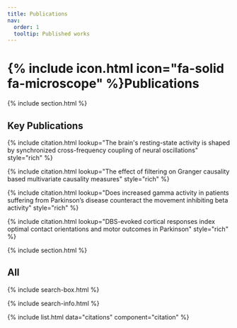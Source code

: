 ```yaml
---
title: Publications
nav:
  order: 1
  tooltip: Published works
---
```


# {% include icon.html icon="fa-solid fa-microscope" %}Publications

<!-- Below you will find our publications. Enjoy ! -->

{% include section.html %}

## Key Publications

{% include citation.html lookup="The brain's resting-state activity is shaped by synchronized cross-frequency coupling of neural oscillations" style="rich" %}

{% include citation.html lookup="The effect of filtering on Granger causality based multivariate causality measures" style="rich" %}

{% include citation.html lookup="Does increased gamma activity in patients suffering from Parkinson’s disease counteract the movement inhibiting beta activity" style="rich" %}

{% include citation.html lookup="DBS-evoked cortical responses index optimal contact orientations and motor outcomes in Parkinson" style="rich" %}

{% include section.html %}

## All

{% include search-box.html %}

{% include search-info.html %}

{% include list.html data="citations" component="citation" %}
